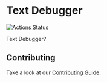 # Text Debugger

[![Actions Status](https://github.com/matthew-ho/text-debugger/workflows/CI/badge.svg)](https://github.com/matthew-ho/text-debugger/actions)

Text Debugger?

## Contributing

Take a look at our [Contributing Guide](CONTRIBUTING.md).
